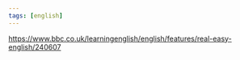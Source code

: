 ```yaml
---
tags: [english]
---
```


https://www.bbc.co.uk/learningenglish/english/features/real-easy-english/240607
